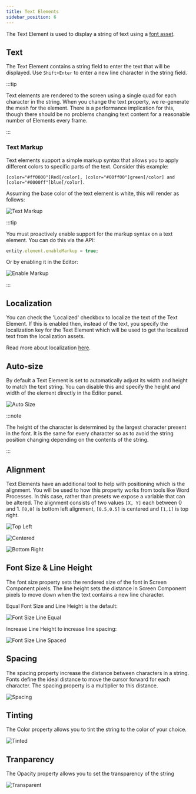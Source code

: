 ```yaml
---
title: Text Elements
sidebar_position: 6
---
```


The Text Element is used to display a string of text using a [font asset][1].

## Text

The Text Element contains a string field to enter the text that will be displayed. Use `Shift+Enter` to enter a new line character in the string field.

:::tip

Text elements are rendered to the screen using a single quad for each character in the string. When you change the text property, we re-generate the mesh for the element. There is a performance implication for this, though there should be no problems changing text content for a reasonable number of Elements every frame.

:::

### Text Markup

Text elements support a simple markup syntax that allows you to apply different colors to specific parts of the text. Consider this example:

```
[color="#ff0000"]Red[/color], [color="#00ff00"]green[/color] and [color="#0000ff"]blue[/color].
```

Assuming the base color of the text element is white, this will render as follows:

![Text Markup](/img/user-manual/user-interface/text-element/text-markup.png)

:::tip

You must proactively enable support for the markup syntax on a text element. You can do this via the API:

```javascript
entity.element.enableMarkup = true;
```

Or by enabling it in the Editor:

![Enable Markup](/img/user-manual/user-interface/text-element/enable-markup.png)

:::

## Localization

You can check the 'Localized' checkbox to localize the text of the Text Element. If this is enabled then, instead of the text, you specify the localization key for the Text Element which will be used to get the localized text from the localization assets.

Read more about localization [here][11].

## Auto-size

By default a Text Element is set to automatically adjust its width and height to match the text string. You can disable this and specify the height and width of the element directly in the Editor panel.

![Auto Size](/img/user-manual/user-interface/text-element/auto-size.png)

:::note

The height of the character is determined by the largest character present in the font. It is the same for every character so as to avoid the string position changing depending on the contents of the string.

:::

## Alignment

Text Elements have an additional tool to help with positioning which is the alignment. You will be used to how this property works from tools like Word Processes. In this case, rather than presets we expose a variable that can be altered. The alignment consists of two values `[X, Y]` each between 0 and 1. `[0,0]` is bottom left alignment, `[0.5,0.5]` is centered and `[1,1]` is top right.

![Top Left](/img/user-manual/user-interface/text-element/alignment-bottom-left.png)

![Centered](/img/user-manual/user-interface/text-element/alignment-centered.png)

![Bottom Right](/img/user-manual/user-interface/text-element/alignment-top-right.png)

## Font Size & Line Height

The font size property sets the rendered size of the font in Screen Component pixels. The line height sets the distance in Screen Component pixels to move down when the text contains a new line character.

Equal Font Size and Line Height is the default:

![Font Size Line Equal](/img/user-manual/user-interface/text-element/font-line-equal.png)

Increase Line Height to increase line spacing:

![Font Size Line Spaced](/img/user-manual/user-interface/text-element/font-line-spaced.png)

## Spacing

The spacing property increase the distance between characters in a string. Fonts define the ideal distance to move the cursor forward for each character. The spacing property is a multiplier to this distance.

![Spacing](/img/user-manual/user-interface/text-element/spacing.png)

## Tinting

The Color property allows you to tint the string to the color of your choice.

![Tinted](/img/user-manual/user-interface/text-element/tinted.png)

## Tranparency

The Opacity property allows you to set the transparency of the string

![Transparent](/img/user-manual/user-interface/text-element/transparent.png)

[1]: /user-manual/assets/types/font
[11]: /user-manual/user-interface/localization
